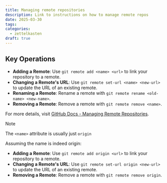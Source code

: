 ```yaml
---
title: Managing remote repositories
description: Link to instructions on how to manage remote repos
date: 2025-03-30
tags: 
categories:
  - zettelkasten
draft: true
---
```


## Key Operations

- **Adding a Remote**: Use `git remote add <name> <url>` to link your repository to a remote.
- **Changing a Remote's URL**: Use `git remote set-url <name> <new-url>` to update the URL of an existing remote.
- **Renaming a Remote**: Rename a remote with `git remote rename <old-name> <new-name>`.
- **Removing a Remote**: Remove a remote with `git remote remove <name>`.

For more details, visit [GitHub Docs - Managing Remote Repositories](https://docs.github.com/en/get-started/git-basics/managing-remote-repositories).

> [!Note]
> The `<name>` attribute is usually just `origin`

Assuming the name is indeed origin:

- **Adding a Remote**: Use `git remote add origin <url>` to link your repository to a remote.
- **Changing a Remote's URL**: Use `git remote set-url origin <new-url>` to update the URL of an existing remote.
- **Removing a Remote**: Remove a remote with `git remote remove origin`.
